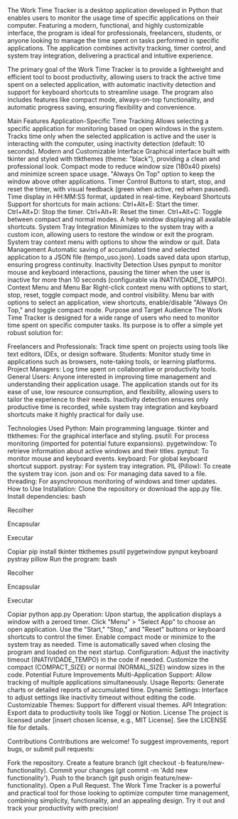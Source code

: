 The Work Time Tracker is a desktop application developed in Python that enables users to monitor the usage time of specific applications on their computer. Featuring a modern, functional, and highly customizable interface, the program is ideal for professionals, freelancers, students, or anyone looking to manage the time spent on tasks performed in specific applications. The application combines activity tracking, timer control, and system tray integration, delivering a practical and intuitive experience.

The primary goal of the Work Time Tracker is to provide a lightweight and efficient tool to boost productivity, allowing users to track the active time spent on a selected application, with automatic inactivity detection and support for keyboard shortcuts to streamline usage. The program also includes features like compact mode, always-on-top functionality, and automatic progress saving, ensuring flexibility and convenience.

Main Features
Application-Specific Time Tracking
Allows selecting a specific application for monitoring based on open windows in the system.
Tracks time only when the selected application is active and the user is interacting with the computer, using inactivity detection (default: 10 seconds).
Modern and Customizable Interface
Graphical interface built with tkinter and styled with ttkthemes (theme: "black"), providing a clean and professional look.
Compact mode to reduce window size (180x40 pixels) and minimize screen space usage.
"Always On Top" option to keep the window above other applications.
Timer Control
Buttons to start, stop, and reset the timer, with visual feedback (green when active, red when paused).
Time display in HH:MM:SS format, updated in real-time.
Keyboard Shortcuts
Support for shortcuts for main actions:
Ctrl+Alt+E: Start the timer.
Ctrl+Alt+D: Stop the timer.
Ctrl+Alt+R: Reset the timer.
Ctrl+Alt+C: Toggle between compact and normal modes.
A help window displaying all available shortcuts.
System Tray Integration
Minimizes to the system tray with a custom icon, allowing users to restore the window or exit the program.
System tray context menu with options to show the window or quit.
Data Management
Automatic saving of accumulated time and selected application to a JSON file (tempo_uso.json).
Loads saved data upon startup, ensuring progress continuity.
Inactivity Detection
Uses pynput to monitor mouse and keyboard interactions, pausing the timer when the user is inactive for more than 10 seconds (configurable via INATIVIDADE_TEMPO).
Context Menu and Menu Bar
Right-click context menu with options to start, stop, reset, toggle compact mode, and control visibility.
Menu bar with options to select an application, view shortcuts, enable/disable "Always On Top," and toggle compact mode.
Purpose and Target Audience
The Work Time Tracker is designed for a wide range of users who need to monitor time spent on specific computer tasks. Its purpose is to offer a simple yet robust solution for:

Freelancers and Professionals: Track time spent on projects using tools like text editors, IDEs, or design software.
Students: Monitor study time in applications such as browsers, note-taking tools, or learning platforms.
Project Managers: Log time spent on collaborative or productivity tools.
General Users: Anyone interested in improving time management and understanding their application usage.
The application stands out for its ease of use, low resource consumption, and flexibility, allowing users to tailor the experience to their needs. Inactivity detection ensures only productive time is recorded, while system tray integration and keyboard shortcuts make it highly practical for daily use.

Technologies Used
Python: Main programming language.
tkinter and ttkthemes: For the graphical interface and styling.
psutil: For process monitoring (imported for potential future expansions).
pygetwindow: To retrieve information about active windows and their titles.
pynput: To monitor mouse and keyboard events.
keyboard: For global keyboard shortcut support.
pystray: For system tray integration.
PIL (Pillow): To create the system tray icon.
json and os: For managing data saved to a file.
threading: For asynchronous monitoring of windows and timer updates.
How to Use
Installation:
Clone the repository or download the app.py file.
Install dependencies:
bash

Recolher

Encapsular

Executar

Copiar
pip install tkinter ttkthemes psutil pygetwindow pynput keyboard pystray pillow
Run the program:
bash

Recolher

Encapsular

Executar

Copiar
python app.py
Operation:
Upon startup, the application displays a window with a zeroed timer.
Click "Menu" > "Select App" to choose an open application.
Use the "Start," "Stop," and "Reset" buttons or keyboard shortcuts to control the timer.
Enable compact mode or minimize to the system tray as needed.
Time is automatically saved when closing the program and loaded on the next startup.
Configuration:
Adjust the inactivity timeout (INATIVIDADE_TEMPO) in the code if needed.
Customize the compact (COMPACT_SIZE) or normal (NORMAL_SIZE) window sizes in the code.
Potential Future Improvements
Multi-Application Support: Allow tracking of multiple applications simultaneously.
Usage Reports: Generate charts or detailed reports of accumulated time.
Dynamic Settings: Interface to adjust settings like inactivity timeout without editing the code.
Customizable Themes: Support for different visual themes.
API Integration: Export data to productivity tools like Toggl or Notion.
License
The project is licensed under [insert chosen license, e.g., MIT License]. See the LICENSE file for details.

Contributions
Contributions are welcome! To suggest improvements, report bugs, or submit pull requests:

Fork the repository.
Create a feature branch (git checkout -b feature/new-functionality).
Commit your changes (git commit -m 'Add new functionality').
Push to the branch (git push origin feature/new-functionality).
Open a Pull Request.
The Work Time Tracker is a powerful and practical tool for those looking to optimize computer time management, combining simplicity, functionality, and an appealing design. Try it out and track your productivity with precision!
